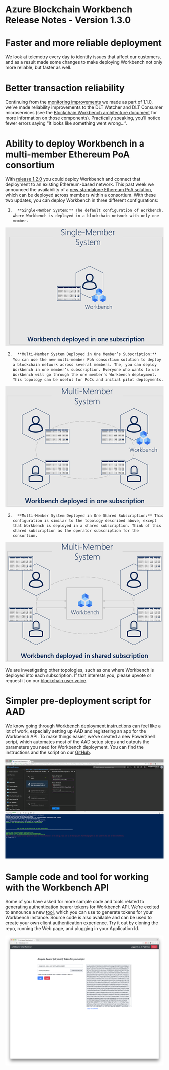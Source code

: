 # Azure Blockchain Workbench Release Notes - Version 1.3.0
 
Faster and more reliable deployment
=================
We look at telemetry every day to identify issues that affect our customers, and as a result made some changes to make deploying Workbench not only more reliable, but faster as well. 
 
Better transaction reliability
=================
Continuing from the [monitoring improvements](https://azure.microsoft.com/en-us/blog/azure-blockchain-workbench-1-1-0-extends-capabilities-and-monitoring/) we made as part of 1.1.0, we’ve made reliability improvements to the DLT Watcher and DLT Consumer microservices (see the [Blockchain Workbench architecture document](https://docs.microsoft.com/en-us/azure/blockchain-workbench/blockchain-workbench-architecture) for more information on those components). Practically speaking, you’ll notice fewer errors saying “It looks like something went wrong…”.

 
Ability to deploy Workbench in a multi-member Ethereum PoA consortium
=================
With [release 1.2.0](https://azure.microsoft.com/en-us/blog/top-feature-requests-added-with-azure-blockchain-workbench-1-2-0/) you could deploy Workbench and connect that deployment to an existing Ethereum-based network. This past week we announced the availability of a [new standalone Ethereum PoA solution](https://azure.microsoft.com/en-us/blog/ethereum-proof-of-authority-on-azure/), which can be deployed across members within a consortium. With these two updates, you can deploy Workbench in three different configurations:

1.       **Single-Member System:** The default configuration of Workbench, where Workbench is deployed in a blockchain network with only one member.

![](media/release130-1.png)

 
2.       **Multi-Member System Deployed in One Member’s Subscription:** You can use the new multi-member PoA consortium solution to deploy a blockchain network across several members. The, you can deploy Workbench in one member’s subscription. Everyone who wants to use Workbench will go through the one member’s Workbench deployment. This topology can be useful for PoCs and initial pilot deployments.

![](media/release130-2.png)
 
3.       **Multi-Member System Deployed in One Shared Subscription:** This configuration is similar to the topology described above, except that Workbench is deployed in a shared subscription. Think of this shared subscription as the operator subscription for the consortium.

![](media/release130-3.png)
 
We are investigating other topologies, such as one where Workbench is deployed into each subscription. If that interests you, please upvote or request it on our [blockchain user voice](https://feedback.azure.com/forums/586780-blockchain).

 
Simpler pre-deployment script for AAD
=================
We know going through [Workbench deployment instructions](https://docs.microsoft.com/en-us/azure/blockchain-workbench/blockchain-workbench-deploy) can feel like a lot of work, especially setting up AAD and registering an app for the Workbench API. To make things easier, we’ve created a new PowerShell script, which automates most of the AAD setup steps and outputs the parameters you need for Workbench deployment. You can find the instructions and the script on our [GitHub](https://github.com/Azure-Samples/blockchain/tree/master/blockchain-workbench/scripts/aad-setup).
 
![](media/release130-4.png)
 
Sample code and tool for working with the Workbench API
=================
Some of you have asked for more sample code and tools related to generating authentication bearer tokens for Workbench API. We’re excited to announce a new [tool](https://github.com/Azure-Samples/blockchain/tree/master/blockchain-workbench/auth-samples/bearer-token-retrieval), which you can use to generate tokens for your Workbench instance. Source code is also available and can be used to create your own client authentication experience. Try it out by cloning the repo, running the Web page, and plugging in your Application Id.
 
![](media/release130-5.png)
